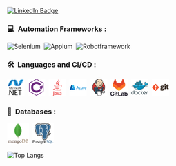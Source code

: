 <a href="https://www.linkedin.com/in/diegomartinezgilabert"><img src="https://img.shields.io/badge/LinkedIn-blue?style=for-the-badge&logo=linkedin&logoColor=white" alt="LinkedIn Badge"></a>

### 💻 &nbsp;Automation Frameworks :
<p>
<img src="https://www.svgrepo.com/show/354321/selenium.svg" title="Selenium" alt="Selenium" width="40" height="40"/>&nbsp;
<img src="https://www.svgrepo.com/show/353413/appium.svg" title="Appium" alt="Appium" width="40" height="40"/>&nbsp;
<img src="https://www.svgrepo.com/show/374049/robotframework.svg" title="Robotframework" alt="Robotframework" width="40" height="40"/>&nbsp;
</p>

### 🛠 &nbsp;Languages and CI/CD :
<p>
<img src="https://github.com/devicons/devicon/blob/master/icons/dot-net/dot-net-original-wordmark.svg" title="Dot-net" alt="Dot-net" width="40" height="40"/>&nbsp;
<img src="https://github.com/devicons/devicon/blob/master/icons/csharp/csharp-line.svg" title="Csharp" alt="Csharp" width="40" height="40"/>&nbsp;  
<img src="https://github.com/devicons/devicon/blob/master/icons/java/java-plain-wordmark.svg" title="JAVA" alt="Csharp" width="40" height="40"/>&nbsp;   
<img src="https://github.com/devicons/devicon/blob/master/icons/azure/azure-original-wordmark.svg" title="Azure" alt="Azure" width="40" height="40"/>&nbsp;
<img src="https://github.com/devicons/devicon/blob/master/icons/jenkins/jenkins-original.svg" title="Jenkins" alt="Jenkins" width="40" height="40"/>&nbsp;
<img src="https://github.com/devicons/devicon/blob/master/icons/gitlab/gitlab-original-wordmark.svg" title="GitLab" alt="GitLab" width="40" height="40"/>&nbsp;
<img src="https://github.com/devicons/devicon/blob/master/icons/docker/docker-original-wordmark.svg" title="Docker" alt="Docker" width="40" height="40"/>&nbsp;
<img src="https://github.com/devicons/devicon/blob/master/icons/git/git-original-wordmark.svg" title="Git" **alt="Git" width="40" height="40"/>&nbsp;
</p>


### 📮 &nbsp;Databases :
<p>
<img src="https://github.com/devicons/devicon/blob/master/icons/mongodb/mongodb-original-wordmark.svg" title="MongoDB" alt="MongoDB" width="50" height="50"/>&nbsp;
<img src="https://github.com/devicons/devicon/blob/master/icons/postgresql/postgresql-original-wordmark.svg" title="MongoDB" alt="MongoDB" width="50" height="50"/>&nbsp;
</p>

![Top Langs](https://github-readme-stats.vercel.app/api/top-langs/?username=mg-diego&layout=compact)


<!--
**mg-diego/mg-diego** is a ✨ _special_ ✨ repository because its `README.md` (this file) appears on your GitHub profile.

Here are some ideas to get you started:

- 🔭 I’m currently working on ...
- 🌱 I’m currently learning ...
- 👯 I’m looking to collaborate on ...
- 🤔 I’m looking for help with ...
- 💬 Ask me about ...
- 📫 How to reach me: ...
- 😄 Pronouns: ...
- ⚡ Fun fact: ...
-->
